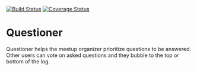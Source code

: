 [![Build Status](https://travis-ci.com/blaisebakundukize/Questioner.svg?branch=develop)](https://travis-ci.com/blaisebakundukize/Questioner) [![Coverage Status](https://coveralls.io/repos/github/blaisebakundukize/Questioner/badge.svg?branch=develop)](https://coveralls.io/github/blaisebakundukize/Questioner?branch=develop)


# Questioner
Questioner​ helps the meetup organizer prioritize questions to be answered. Other users can vote on asked questions and they bubble to the top or bottom of the log.
